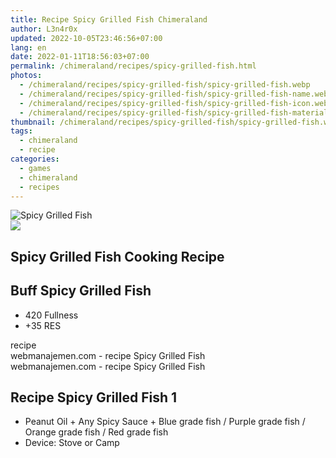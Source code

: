 ```yaml
---
title: Recipe Spicy Grilled Fish Chimeraland
author: L3n4r0x
updated: 2022-10-05T23:46:56+07:00
lang: en
date: 2022-01-11T18:56:03+07:00
permalink: /chimeraland/recipes/spicy-grilled-fish.html
photos:
  - /chimeraland/recipes/spicy-grilled-fish/spicy-grilled-fish.webp
  - /chimeraland/recipes/spicy-grilled-fish/spicy-grilled-fish-name.webp
  - /chimeraland/recipes/spicy-grilled-fish/spicy-grilled-fish-icon.webp
  - /chimeraland/recipes/spicy-grilled-fish/spicy-grilled-fish-material.webp
thumbnail: /chimeraland/recipes/spicy-grilled-fish/spicy-grilled-fish.webp
tags:
  - chimeraland
  - recipe
categories:
  - games
  - chimeraland
  - recipes
---
```


<link
  rel="stylesheet"
  href="https://rawcdn.githack.com/dimaslanjaka/Web-Manajemen/870a349/css/bootstrap-5-3-0-alpha3-wrapper.css"
/>
<section id="bootstrap-wrapper">
  <div data-bs-theme="dark">
    <div class="card mb-2">
      <div class="card-body">
        <div class="row g-0">
          <div class="col-sm-4 position-relative mb-2">
            <img
              src="https://www.webmanajemen.com/chimeraland/recipes/spicy-grilled-fish/spicy-grilled-fish-material.webp"
              class="card-img fit-cover w-100 h-100"
              alt="Spicy Grilled Fish"
              data-fancybox="true"
            />
          </div>
          <div class="col-sm-8 mb-2">
            <div class="card-body">
              <div class="d-flex flex-row align-items-center mb-3">
                <img
                  class="d-inline-block me-2"
                  src="https://www.webmanajemen.com/chimeraland/recipes/spicy-grilled-fish/spicy-grilled-fish-icon.webp"
                  width="auto"
                  height="auto"
                  style="vertical-align: middle"
                />
                <h2 class="fs-5">Spicy Grilled Fish Cooking Recipe</h2>
              </div>
              <h2 class="card-title fs-5">Buff Spicy Grilled Fish</h2>
              <div class="card-text">
                <ul>
                  <li>420 Fullness</li>
                  <li>+35 RES</li>
                </ul>
              </div>
              <span class="badge rounded-pill">recipe</span>
            </div>
            <div class="card-footer text-end text-muted mt-auto">
              webmanajemen.com - recipe Spicy Grilled Fish
            </div>
          </div>
        </div>
      </div>
      <div class="card-footer text-end text-muted">
        webmanajemen.com - recipe Spicy Grilled Fish
      </div>
    </div>
    <div class="row mb-2">
      <div class="col-12 col-lg-6 recipe-item mb-2">
        <div class="card">
          <div class="card-body">
            <h2 class="card-title fs-5">Recipe Spicy Grilled Fish 1</h2>
            <div class="card-text">
              <ul>
                <li>
                  Peanut Oil<span> + </span>Any Spicy Sauce<span> + </span>Blue
                  grade fish<span> / </span>Purple grade fish<span> / </span
                  >Orange grade fish<span> / </span>Red grade fish
                </li>
                <li>Device: Stove or Camp</li>
              </ul>
            </div>
          </div>
        </div>
      </div>
    </div>
  </div>
</section>